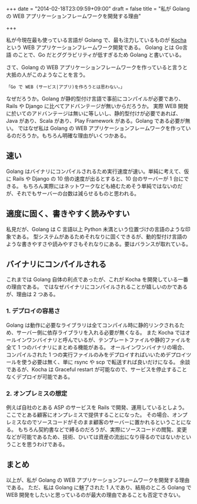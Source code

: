 +++
date = "2014-02-18T23:09:59+09:00"
draft = false
title = "私が Golang の WEB アプリケーションフレームワークを開発する理由"

+++

私が今現在最も使っている言語が Golang で、最も注力しているものが [Kocha](https://github.com/naoina/kocha) という WEB アプリケーションフレームワーク開発である。
Golang とは Go言語 のことで、Go だとググラビリティが低すぎるため Golang と書いている。

さて、Golang の WEB アプリケーションフレームワークを作っていると言うと大抵の人がこのようなことを言う。

    「Go で WEB (サービス|アプリ)を作ろうとは思わない。」

なぜだろうか。Golang が静的型付け言語で事前にコンパイルが必要であり、Rails や Django に比べてアドバンテージが無いからだろうか。
実際 WEB 開発に於いてのアドバンテージは無いに等しいし、静的型付けが必要であれば、Java があり、Scala があり、Play Framework がある。Golang である必要が無い。
ではなぜ私は Golang の WEB アプリケーションフレームワークを作っているのだろうか。もちろん明確な理由がいくつかある。

## 速い

Golang はバイナリにコンパイルされるため実行速度が速い。単純に考えて、仮に Rails や Django の 10 倍の速度が出るとすると、10 台のサーバーが 1 台にできる。
もちろん実際にはネットワークなども絡むためそう単純ではないのだが、それでもサーバーの台数は減らせるものと思われる。

## 適度に固く、書きやすく読みやすい

私見だが、Golang は C 言語以上 Python 未満という位置づけの言語のような印象である。
型システムがあるためそれなりに固くできるが、動的型付け言語のような書きやすさや読みやすさもそれなりにある。要はバランスが取れている。

## バイナリにコンパイルされる

これまでは Golang 自体の利点であったが、これが Kocha を開発している一番の理由である。
ではなぜバイナリにコンパイルされることが嬉しいのかであるが、理由は 2 つある。

### 1. デプロイの容易さ

Golang は動作に必要なライブラリは全てコンパイル時に静的リンクされるため、サーバー側に依存ライブラリを入れる必要が無くなる。
また Kocha ではオールインワンバイナリと呼んでいるが、テンプレートファイルや静的ファイルを全て 1 つのバイナリにまとめる機能がある。
オールインワンバイナリの場合、コンパイルされた 1 つの実行ファイルのみをデプロイすればいいためデプロイツールを使う必要は無く、単に rsync や scp で転送すれば良いだけになる。
余談であるが、Kocha は Graceful restart が可能なので、サービスを停止することなくデプロイが可能である。

### 2. オンプレミスの想定

例えば自社のとある ASP のサービスを Rails で開発、運用しているとしよう。ここでとある顧客にオンプレミスで提供することになった。
その場合、オンプレミスなのでソースコードがそのまま顧客のサーバーに置かれるということになる。
もちろん契約書などで縛るのだろうが、実際にソースコードの閲覧、変更などが可能であるため、技術、ひいては資産の流出になり得るのではないかということを思うわけである。

## まとめ

以上が、私が Golang の WEB アプリケーションフレームワークを開発する理由である。
ただ、私は Golang に魅了された 1 人であり、結局のところ Golang で WEB 開発をしたいと思っているのが最大の理由であることも否定できない。
